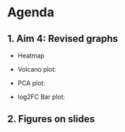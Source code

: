 # Agenda

## 1. Aim 4: Revised graphs
* Heatmap

* Volcano plot:
   
* PCA plot:

* log2FC Bar plot:


## 2. Figures on slides
